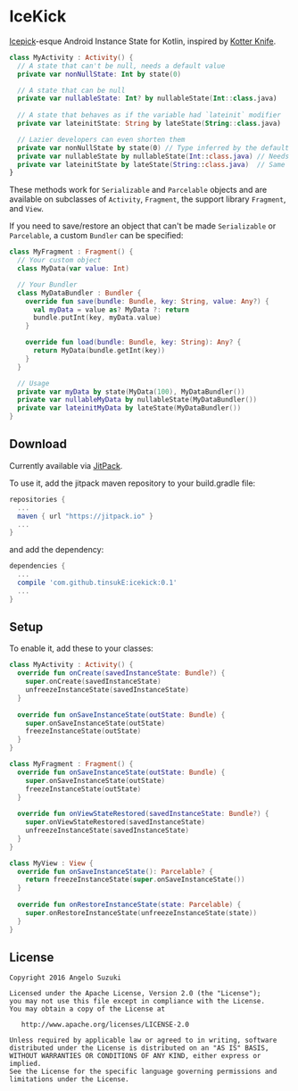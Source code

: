 # IceKick
[Icepick][1]-esque Android Instance State for Kotlin, inspired by [Kotter Knife][2].

```kotlin
class MyActivity : Activity() {
  // A state that can't be null, needs a default value
  private var nonNullState: Int by state(0)

  // A state that can be null
  private var nullableState: Int? by nullableState(Int::class.java)
  
  // A state that behaves as if the variable had `lateinit` modifier
  private var lateinitState: String by lateState(String::class.java)

  // Lazier developers can even shorten them
  private var nonNullState by state(0) // Type inferred by the default value
  private var nullableState by nullableState(Int::class.java) // Needs the type information
  private var lateinitState by lateState(String::class.java)  // Same
}
```

These methods work for `Serializable` and `Parcelable` objects and are available on subclasses of `Activity`, `Fragment`,
the support library `Fragment`, and `View`.

If you need to save/restore an object that can't be made `Serializable` or `Parcelable`, a custom `Bundler` can be specified:

```kotlin
class MyFragment : Fragment() {
  // Your custom object
  class MyData(var value: Int)

  // Your Bundler
  class MyDataBundler : Bundler {
    override fun save(bundle: Bundle, key: String, value: Any?) {
      val myData = value as? MyData ?: return
      bundle.putInt(key, myData.value)
    }

    override fun load(bundle: Bundle, key: String): Any? {
      return MyData(bundle.getInt(key))
    }
  }

  // Usage
  private var myData by state(MyData(100), MyDataBundler())
  private var nullableMyData by nullableState(MyDataBundler())
  private var lateinitMyData by lateState(MyDataBundler())
}
```

Download
-------

Currently available via [JitPack][3].

To use it, add the jitpack maven repository to your build.gradle file:
```gradle
repositories {
  ...
  maven { url "https://jitpack.io" }
  ...
}
```
and add the dependency:
```gradle
dependencies {
  ...
  compile 'com.github.tinsukE:icekick:0.1'
  ...
}
```


Setup
-------

To enable it, add these to your classes:

```kotlin
class MyActivity : Activity() {
  override fun onCreate(savedInstanceState: Bundle?) {
    super.onCreate(savedInstanceState)
    unfreezeInstanceState(savedInstanceState)
  }
  
  override fun onSaveInstanceState(outState: Bundle) {
    super.onSaveInstanceState(outState)
    freezeInstanceState(outState)
  }
}
```

```kotlin
class MyFragment : Fragment() {
  override fun onSaveInstanceState(outState: Bundle) {
    super.onSaveInstanceState(outState)
    freezeInstanceState(outState)
  }
  
  override fun onViewStateRestored(savedInstanceState: Bundle?) {
    super.onViewStateRestored(savedInstanceState)
    unfreezeInstanceState(savedInstanceState)
  }
}
```

```kotlin
class MyView : View {
  override fun onSaveInstanceState(): Parcelable? {
    return freezeInstanceState(super.onSaveInstanceState())
  }
  
  override fun onRestoreInstanceState(state: Parcelable) {
    super.onRestoreInstanceState(unfreezeInstanceState(state))
  }
}
```

License
-------

    Copyright 2016 Angelo Suzuki

    Licensed under the Apache License, Version 2.0 (the "License");
    you may not use this file except in compliance with the License.
    You may obtain a copy of the License at

       http://www.apache.org/licenses/LICENSE-2.0

    Unless required by applicable law or agreed to in writing, software
    distributed under the License is distributed on an "AS IS" BASIS,
    WITHOUT WARRANTIES OR CONDITIONS OF ANY KIND, either express or implied.
    See the License for the specific language governing permissions and
    limitations under the License.

[1]: https://github.com/frankiesardo/icepick
[2]: https://github.com/JakeWharton/kotterknife
[3]: https://jitpack.io
